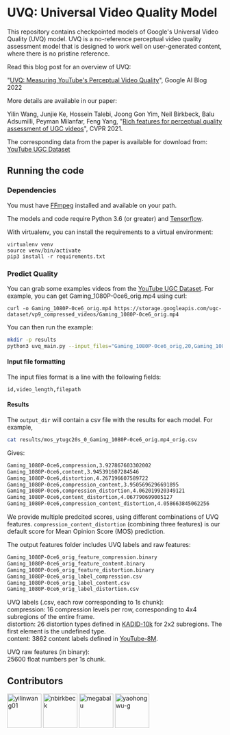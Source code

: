 # UVQ: Universal Video Quality Model 

This repository contains checkpointed models of Google's Universal Video Quality (UVQ) model.
UVQ is a no-reference perceptual video quality assessment model that is designed to work
well on user-generated content, where there is no pristine reference.

Read this blog post for an overview of UVQ:

"[UVQ: Measuring YouTube's Perceptual Video Quality](https://ai.googleblog.com/2022/08/uvq-measuring-youtubes-perceptual-video.html)", Google AI Blog 2022

More details are available in our paper:

Yilin Wang, Junjie Ke, Hossein Talebi, Joong Gon Yim, Neil Birkbeck, Balu Adsumilli, Peyman Milanfar, Feng Yang, "[Rich features for perceptual quality assessment of UGC videos](https://openaccess.thecvf.com/content/CVPR2021/html/Wang_Rich_Features_for_Perceptual_Quality_Assessment_of_UGC_Videos_CVPR_2021_paper.html)", CVPR 2021.

The corresponding data from the paper is available for download from: [YouTube UGC Dataset](https://media.withyoutube.com)

## Running the code

### Dependencies

You must have [FFmpeg](http://www.ffmpeg.org/) installed and available on your path.

The models and code require Python 3.6 (or greater) and [Tensorflow](https://www.tensorflow.org/install).

With virtualenv, you can install the requirements to a virtual environment:
```
virtualenv venv
source venv/bin/activate
pip3 install -r requirements.txt
```

### Predict Quality

You can grab some examples videos from the [YouTube UGC Dataset](https://media.withyoutube.com). For example, you can get Gaming_1080P-0ce6_orig.mp4 using curl:

```
curl -o Gaming_1080P-0ce6_orig.mp4 https://storage.googleapis.com/ugc-dataset/vp9_compressed_videos/Gaming_1080P-0ce6_orig.mp4
```

You can then run the example:

```bash
mkdir -p results
python3 uvq_main.py --input_files="Gaming_1080P-0ce6_orig,20,Gaming_1080P-0ce6_orig.mp4" --output_dir results --model_dir models
```

#### Input file formatting
The input files format is a line with the following fields:

`id,video_length,filepath`

#### Results

The `output_dir` will contain a csv file with the results for each model. For example,
```bash
cat results/mos_ytugc20s_0_Gaming_1080P-0ce6_orig.mp4_orig.csv
```
Gives:
```bash
Gaming_1080P-0ce6,compression,3.927867603302002
Gaming_1080P-0ce6,content,3.945391607284546
Gaming_1080P-0ce6,distortion,4.267196607589722
Gaming_1080P-0ce6,compression_content,3.9505696296691895
Gaming_1080P-0ce6,compression_distortion,4.062019920349121
Gaming_1080P-0ce6,content_distortion,4.067790699005127
Gaming_1080P-0ce6,compression_content_distortion,4.058663845062256
```

We provide multiple predcited scores, using different combinations of UVQ features.
`compression_content_distortion` (combining three features) is our default score for Mean Opinion Score (MOS) prediction.

The output features folder includes UVQ labels and raw features:
```bash
Gaming_1080P-0ce6_orig_feature_compression.binary
Gaming_1080P-0ce6_orig_feature_content.binary
Gaming_1080P-0ce6_orig_feature_distortion.binary
Gaming_1080P-0ce6_orig_label_compression.csv
Gaming_1080P-0ce6_orig_label_content.csv
Gaming_1080P-0ce6_orig_label_distortion.csv
```
UVQ labels (.csv, each row corresponding to 1s chunk):<br />
compression: 16 compression levels per row, corresponding to 4x4 subregions of the entire frame.<br />
distortion: 26 distortion types defined in [KADID-10k](http://database.mmsp-kn.de/kadid-10k-database.html) for 2x2 subregions. The first element is the undefined type. <br /> 
content: 3862 content labels defined in [YouTube-8M](https://research.google.com/youtube8m/).<br />

UVQ raw features (in binary):<br />
25600 float numbers per 1s chunk.


## Contributors

[//]: contributor-faces

<a href="https://github.com/yilinwang01"><img src="https://avatars.githubusercontent.com/u/30224449?v=4" title="yilinwang01" width="80" height="80"></a>
<a href="https://github.com/nbirkbeck"><img src="https://avatars.githubusercontent.com/u/6225937?v=4" title="nbirkbeck" width="80" height="80"></a>
<a href="https://github.com/megabalu"><img src="https://avatars.githubusercontent.com/u/99928166?v=4" title="megabalu" width="80" height="80"></a>
<a href="https://github.com/megabalu"><img src="https://avatars.githubusercontent.com/u/188632463?v=4" title="yaohongwu-g" width="80" height="80"></a>

[//]: contributor-faces

